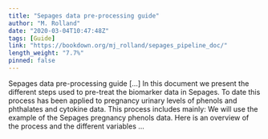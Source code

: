 ```yaml
---
title: "Sepages data pre-processing guide"
author: "M. Rolland"
date: "2020-03-04T10:47:48Z"
tags: [Guide]
link: "https://bookdown.org/mj_rolland/sepages_pipeline_doc/"
length_weight: "7.7%"
pinned: false
---
```


Sepages data pre-processing guide [...] In this document we present the different steps used to pre-treat the biomarker data in Sepages. To date this process has been applied to pregnancy urinary levels of phenols and phthalates and cytokine data. This process includes mainly: We will use the example of the Sepages pregnancy phenols data. Here is an overview of the process and the different variables ...
